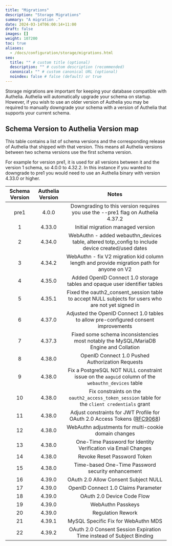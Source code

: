 ```yaml
---
title: "Migrations"
description: "Storage Migrations"
summary: "A migration ."
date: 2024-03-14T06:00:14+11:00
draft: false
images: []
weight: 107200
toc: true
aliases:
  - /docs/configuration/storage/migrations.html
seo:
  title: "" # custom title (optional)
  description: "" # custom description (recommended)
  canonical: "" # custom canonical URL (optional)
  noindex: false # false (default) or true
---
```


Storage migrations are important for keeping your database compatible with Authelia. Authelia will automatically upgrade
your schema on startup. However, if you wish to use an older version of Authelia you may be required to manually
downgrade your schema with a version of Authelia that supports your current schema.

## Schema Version to Authelia Version map

This table contains a list of schema versions and the corresponding release of Authelia that shipped with that version.
This means all Authelia versions between two schema versions use the first schema version.

For example for version pre1, it is used for all versions between it and the version 1 schema, so 4.0.0 to 4.32.2. In
this instance if you wanted to downgrade to pre1 you would need to use an Authelia binary with version 4.33.0 or higher.

| Schema Version | Authelia Version |                                               Notes                                                |
|:--------------:|:----------------:|:--------------------------------------------------------------------------------------------------:|
|      pre1      |      4.0.0       |          Downgrading to this version requires you use the --pre1 flag on Authelia 4.37.2           |
|       1        |      4.33.0      |                                 Initial migration managed version                                  |
|       2        |      4.34.0      | WebAuthn - added webauthn_devices table, altered totp_config to include device created/used dates  |
|       3        |      4.34.2      |     WebAuthn - fix V2 migration kid column length and provide migration path for anyone on V2      |
|       4        |      4.35.0      |             Added OpenID Connect 1.0 storage tables and opaque user identifier tables              |
|       5        |      4.35.1      | Fixed the oauth2_consent_session table to accept NULL subjects for users who are not yet signed in |
|       6        |      4.37.0      |        Adjusted the OpenID Connect 1.0 tables to allow pre-configured consent improvements         |
|       7        |      4.37.3      |       Fixed some schema inconsistencies most notably the MySQL/MariaDB Engine and Collation        |
|       8        |      4.38.0      |                          OpenID Connect 1.0 Pushed Authorization Requests                          |
|       9        |      4.38.0      | Fix a PostgreSQL NOT NULL constraint issue on the `aaguid` column of the `webauthn_devices` table  |
|       10       |      4.38.0      |   Fix constraints on the `oauth2_access_token_session` table for the `client credentials` grant    |
|       11       |      4.38.0      |             Adjust constraints for JWT Profile for OAuth 2.0 Access Tokens ([RFC9068])             |
|       12       |      4.38.0      |                        WebAuthn adjustments for multi-cookie domain changes                        |
|       13       |      4.38.0      |                   One-Time Password for Identity Verification via Email Changes                    |
|       14       |      4.38.0      |                                    Revoke Reset Password Token                                     |
|       15       |      4.38.0      |                         Time-based One-Time Password security enhancement                          |
|       16       |      4.39.0      |                                OAuth 2.0 Allow Consent Subject NULL                                |
|       17       |      4.39.0      |                                OpenID Connect 1.0 Claims Parameter                                 |
|       18       |      4.39.0      |                                     OAuth 2.0 Device Code Flow                                     |
|       19       |      4.39.0      |                                         WebAuthn Passkeys                                          |
|       20       |      4.39.0      |                                         Regulation Rework                                          |
|       21       |      4.39.1      |                                MySQL Specific Fix for WebAuthn MDS                                 |
|       22       |      4.39.2      |                OAuth 2.0 Consent Session Expiration Time instead of Subject Binding                |

[RFC9068]: https://datatracker.ietf.org/doc/html/rfc9068
